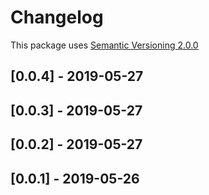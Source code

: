 # Changelog

This package uses [Semantic Versioning 2.0.0](https://semver.org/spec/v2.0.0.html)

## [0.0.4] - 2019-05-27
## [0.0.3] - 2019-05-27
## [0.0.2] - 2019-05-27
## [0.0.1] - 2019-05-26